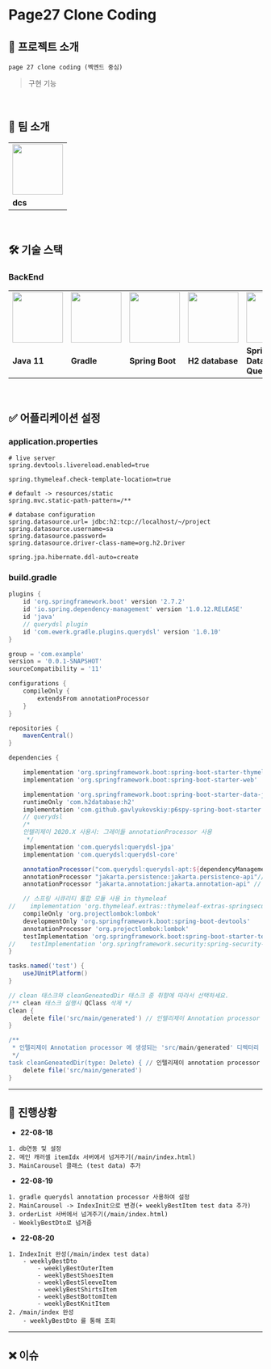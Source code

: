 # Page27 Clone Coding

## 🤲 프로젝트 소개
```
page 27 clone coding (벡엔드 중심)
```

> 구현 기능


<br>

## 👬 팀 소개

<table>
  <tr>
    <td>
        <a href="https://github.com/daecheolsong">
            <img src="https://mvp.microsoft.com/ko-kr/PublicProfile/Photo/21132" width="100px" />
        </a>
    </td>
  </tr>
  <tr>
    <td><b>dcs</b></td>
  </tr>
</table>

<br>

## 🛠 기술 스택

### BackEnd

<table>
  <tr>
    <td>
        <img src="https://images.velog.io/images/codemcd/post/131a0a54-437c-4acf-ba01-c8798c0b7628/Java_Logo.png" width="100px" />
    </td>
    <td>
        <img src="https://images.velog.io/images/courage331/post/1331631e-dbe9-4697-ad99-4521f4b04490/image.png" width="100px" />
    </td>
    <td>
        <img src="https://perfectacle.github.io/2017/08/02/Spring-boot-study-001day/thumb.png" width="100px" />
    </td>
    <td>
        <img src="https://dbdb.io/media/logos/h2-logo.svg" width="100px" />
    </td>
    <td>
        <img src="https://miro.medium.com/max/658/1*Ok6oJjpnrroklRhRiL6l3w.png" width="100px" />
    </td>
    <td>
        <img src="https://blog.kakaocdn.net/dn/eVRvQn/btqEbu9rz8n/k7ea2jKIlA4koHgBVrlrT1/img.png" width="100px" />
    </td>
  </tr>
  <tr>
    <td><b>Java 11</b></td>
    <td><b>Gradle</b></td>
    <td><b>Spring Boot</b></td>
    <td><b>H2 database</b></td>
    <td><b>Spring DataJPA/<br>QueryDSL</b></td>
    <td><b>JUnit5 / Mockito</b></td>
  </tr>
</table>


<br>


## ✅ 어플리케이션 설정

### application.properties
``` properties
# live server
spring.devtools.livereload.enabled=true

spring.thymeleaf.check-template-location=true

# default -> resources/static
spring.mvc.static-path-pattern=/**

# database configuration
spring.datasource.url= jdbc:h2:tcp://localhost/~/project
spring.datasource.username=sa
spring.datasource.password=
spring.datasource.driver-class-name=org.h2.Driver

spring.jpa.hibernate.ddl-auto=create
```

### build.gradle
```groovy
plugins {
    id 'org.springframework.boot' version '2.7.2'
    id 'io.spring.dependency-management' version '1.0.12.RELEASE'
    id 'java'
    // querydsl plugin
    id 'com.ewerk.gradle.plugins.querydsl' version '1.0.10'
}

group = 'com.example'
version = '0.0.1-SNAPSHOT'
sourceCompatibility = '11'

configurations {
    compileOnly {
        extendsFrom annotationProcessor
    }
}

repositories {
    mavenCentral()
}

dependencies {

    implementation 'org.springframework.boot:spring-boot-starter-thymeleaf'
    implementation 'org.springframework.boot:spring-boot-starter-web'

    implementation 'org.springframework.boot:spring-boot-starter-data-jpa'
    runtimeOnly 'com.h2database:h2'
    implementation 'com.github.gavlyukovskiy:p6spy-spring-boot-starter:1.5.6'
    // querydsl
    /*
    인텔리제이 2020.X 사용시: 그레이들 annotationProcessor 사용
     */
    implementation 'com.querydsl:querydsl-jpa'
    implementation 'com.querydsl:querydsl-core'

    annotationProcessor("com.querydsl:querydsl-apt:${dependencyManagement.importedProperties['querydsl.version']}:jpa") // querydsl JPAAnnotationProcessor 사용 지정
    annotationProcessor "jakarta.persistence:jakarta.persistence-api"// java.lang.NoClassDefFoundError(javax.annotation.Entity) 발생 대응
    annotationProcessor "jakarta.annotation:jakarta.annotation-api" // java.lang.NoClassDefFoundError (javax.annotation.Generated) 발생 대응

    // 스프링 시큐리티 통합 모듈 사용 in thymeleaf
//    implementation 'org.thymeleaf.extras::thymeleaf-extras-springsecurity5'
    compileOnly 'org.projectlombok:lombok'
    developmentOnly 'org.springframework.boot:spring-boot-devtools'
    annotationProcessor 'org.projectlombok:lombok'
    testImplementation 'org.springframework.boot:spring-boot-starter-test'
//    testImplementation 'org.springframework.security:spring-security-test'
}

tasks.named('test') {
    useJUnitPlatform()
}

// clean 태스크와 cleanGeneatedDir 태스크 중 취향에 따라서 선택하세요.
/** clean 태스크 실행시 QClass 삭제 */
clean {
    delete file('src/main/generated') // 인텔리제이 Annotation processor 생성물 생성위치
}

/**
 * 인텔리제이 Annotation processor 에 생성되는 'src/main/generated' 디렉터리 삭제
 */
task cleanGeneatedDir(type: Delete) { // 인텔리제이 annotation processor 가 생성한 Q클래스가 clean 태스크로 삭제되는 게 불편하다면 둘 중에 하나를 선택
    delete file('src/main/generated')
}

```

-----------------------

## 📑 진행상황

* **22-08-18**

```
1. db연동 및 설정
2. 메인 캐러셀 itemIdx 서버에서 넘겨주기(/main/index.html)
3. MainCarousel 클래스 (test data) 추가
```

* **22-08-19**
```
1. gradle querydsl annotation processor 사용하여 설정
2. MainCarousel -> IndexInit으로 변경(+ weeklyBestItem test data 추가)
3. orderList 서버에서 넘겨주기(/main/index.html)
 - WeeklyBestDto로 넘겨줌 
```


* **22-08-20**
```
1. IndexInit 완성(/main/index test data)
    - weeklyBestDto
        - weeklyBestOuterItem
        - weeklyBestShoesItem
        - weeklyBestSleeveItem
        - weeklyBestShirtsItem
        - weeklyBestBottomItem
        - weeklyBestKnitItem
2. /main/index 완성
    - weeklyBestDto 를 통해 조회
```


---------------


## ❌ 이슈

 




